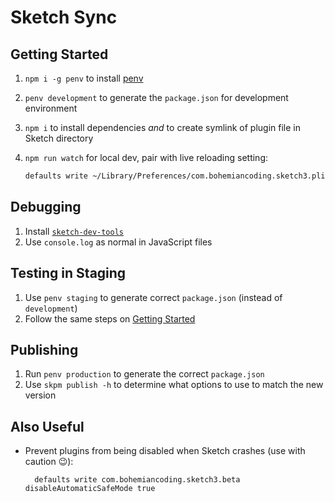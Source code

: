 # Sketch Sync

## Getting Started

1. `npm i -g penv` to install [penv](https://github.com/julianduque/penv)

2. `penv development` to generate the `package.json` for development environment

3. `npm i` to install dependencies _and_ to create symlink of plugin file in Sketch directory

4. `npm run watch` for local dev, pair with live reloading setting:

    ``` bash
    defaults write ~/Library/Preferences/com.bohemiancoding.sketch3.plist AlwaysReloadScript -bool YES
    ```

## Debugging

1. Install [`sketch-dev-tools`](https://github.com/skpm/sketch-dev-tools)
2. Use `console.log` as normal in JavaScript files

## Testing in Staging

1. Use `penv staging` to generate correct `package.json` (instead of `development`)
2. Follow the same steps on [Getting Started](#getting-started)

## Publishing

1. Run `penv production` to generate the correct `package.json`
2. Use `skpm publish -h` to determine what options to use to match the new version

## Also Useful

* Prevent plugins from being disabled when Sketch crashes (use with caution 😉):
  ```
    defaults write com.bohemiancoding.sketch3.beta disableAutomaticSafeMode true
  ```
